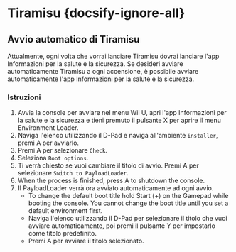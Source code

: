 # Tiramisu {docsify-ignore-all}

## Avvio automatico di Tiramisu

Attualmente, ogni volta che vorrai lanciare Tiramisu dovrai lanciare l'app Informazioni per la salute e la sicurezza. Se desideri avviare automaticamente Tiramisu a ogni accensione, è possibile avviare automaticamente l'app Informazioni per la salute e la sicurezza.

### Istruzioni

1. Avvia la console per avviare nel menu Wii U, apri l'app Informazioni per la salute e la sicurezza e tieni premuto il pulsante X per aprire il menu Environment Loader.
1. Naviga l'elenco utilizzando il D-Pad e naviga all'ambiente `installer`, premi A per avviarlo.
1. Premi A per selezionare `Check`.
1. Seleziona `Boot options`.
1. Ti verrà chiesto se vuoi cambiare il titolo di avvio. Premi A per selezionare `Switch to PayloadLoader`.
1. When the process is finished, press A to shutdown the console.
1. Il PayloadLoader verrà ora avviato automaticamente ad ogni avvio.
    - To change the default boot title hold Start (+) on the Gamepad while booting the console. You cannot change the boot title until you set a default environment first.
    - Naviga l'elenco utilizzando il D-Pad per selezionare il titolo che vuoi avviare automaticamente, poi premi il pulsante Y per impostarlo come titolo predefinito.
    - Premi A per avviare il titolo selezionato.

